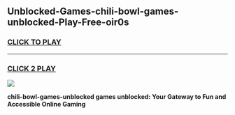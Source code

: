 
## Unblocked-Games-chili-bowl-games-unblocked-Play-Free-oir0s
<h3>
<a href="https://premium76.site?title=chili-bowl-games-unblocked&ref=15A">CLICK TO PLAY</a></h3>
<hr>

<h3>
<a href="https://premium76.site?title=chili-bowl-games-unblocked&ref=15A">CLICK 2 PLAY</a>
  
</h3>

<a href="https://premium76.site?title=chili-bowl-games-unblocked&ref=15A"><img src="https://clearcache.store/games.png"></a>


**chili-bowl-games-unblocked games unblocked: Your Gateway to Fun and Accessible Online Gaming**
